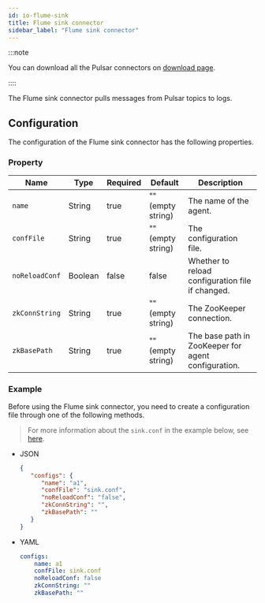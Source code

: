 ```yaml
---
id: io-flume-sink
title: Flume sink connector
sidebar_label: "Flume sink connector"
---
```


:::note

You can download all the Pulsar connectors on [download page](pathname:///download).

::::

The Flume sink connector pulls messages from Pulsar topics to logs.

## Configuration

The configuration of the Flume sink connector has the following properties.

### Property

| Name | Type|Required | Default | Description
|------|----------|----------|---------|-------------|
`name`|String|true|"" (empty string)|The name of the agent.
`confFile`|String|true|"" (empty string)|The configuration file.
`noReloadConf`|Boolean|false|false|Whether to reload configuration file if changed.
`zkConnString`|String|true|"" (empty string)|The ZooKeeper connection.
`zkBasePath`|String|true|"" (empty string)|The base path in ZooKeeper for agent configuration.

### Example

Before using the Flume sink connector, you need to create a configuration file through one of the following methods.

> For more information about the `sink.conf` in the example below, see [here](https://github.com/apache/pulsar/blob/master/pulsar-io/flume/src/main/resources/flume/sink.conf).

* JSON

  ```json
  {
     "configs": {
        "name": "a1",
        "confFile": "sink.conf",
        "noReloadConf": "false",
        "zkConnString": "",
        "zkBasePath": ""
     }
  }
  ```

* YAML

  ```yaml
  configs:
      name: a1
      confFile: sink.conf
      noReloadConf: false
      zkConnString: ""
      zkBasePath: ""
  ```

